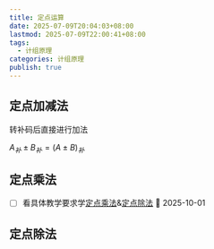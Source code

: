 ```yaml
---
title: 定点运算
date: 2025-07-09T20:04:03+08:00
lastmod: 2025-07-09T22:00:41+08:00
tags:
  - 计组原理
categories: 计组原理
publish: true
---
```


## 定点加减法

转补码后直接进行加法

$A_{补}\pm B_{补}=(A\pm B)_{补}$

## 定点乘法

- [ ] 看具体教学要求学[定点乘法](%E5%AE%9A%E7%82%B9%E8%BF%90%E7%AE%97.md#)&[定点除法](%E5%AE%9A%E7%82%B9%E8%BF%90%E7%AE%97.md#) 📅 2025-10-01


## 定点除法

